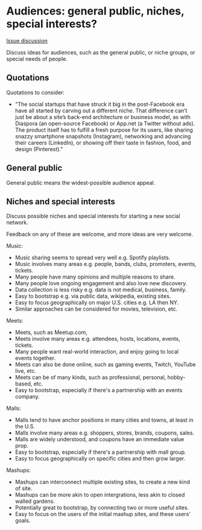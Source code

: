 # Audiences: general public, niches, special interests?

[Issue discussion](https://github.com/joelparkerhenderson/social_network_plan/issues/2)

Discuss ideas for audiences, such as the general public, or niche groups, or special needs of people.


## Quotations

Quotations to consider:

* "The social startups that have struck it big in the post-Facebook era have all started by carving out a different niche. That difference can’t just be about a site’s back-end architecture or business model, as with Diaspora (an open-source Facebook) or App.net (a Twitter without ads). The product itself has to fulfill a fresh purpose for its users, like sharing snazzy smartphone snapshots (Instagram), networking and advancing their careers (LinkedIn), or showing off their taste in fashion, food, and design (Pinterest)."


## General public

General public means the widest-possible audience appeal.


## Niches and special interests

Discuss possible niches and special interests for starting a new social network. 

Feedback on any of these are welcome, and more ideas are very welcome. 

Music:

* Music sharing seems to spread very well e.g. Spotify playlists.
* Music involves many areas e.g. people, bands, clubs, promoters, events, tickets.
* Many people have many opinions and multiple reasons to share.
* Many people love ongoing engagement and also love new discovery.
* Data collection is less risky e.g. data is not medical, business, family.
* Easy to bootstrap e.g. via public data, wikipedia, existing sites.
* Easy to focus geographically on major U.S. cities e.g. LA then NY.
* Similar approaches can be considered for movies, television, etc.

Meets:

* Meets, such as Meetup.com, 
* Meets involve many areas e.g. attendees, hosts, locations, events, tickets.
* Many people want real-world interaction, and enjoy going to local events together.
* Meets can also be done online, such as gaming events, Twitch, YouTube live, etc.
* Meets can be of many kinds, such as professional, personal, hobby-based, etc.
* Easy to bootstrap, especially if there's a partnership with an events company.

Malls:

* Malls tend to have anchor positions in many cities and towns, at least in the U.S.
* Malls involve many areas e.g. shoppers, stores, brands, coupons, sales.
* Malls are widely understood, and coupons have an immediate value prop.
* Easy to bootstrap, especially if there's a partnership with mall group.
* Easy to focus geographically on specific cities and then grow larger.

Mashups:

* Mashups can interconnect multiple existing sites, to create a new kind of site.
* Mashups can be more akin to open intergrations, less akin to closed walled gardens.
* Potentially great to bootstrap, by connecting two or more useful sites.
* Easy to focus on the users of the initial mashup sites, and these users' goals.
